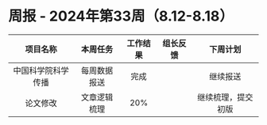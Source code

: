 
# 周报 - 2024年第33周（8.12-8.18）


|   项目名称    |  本周任务  | 工作结果 | 组长反馈 |   下周计划    |
| :-------: | :----: | :--: | :--: | :-------: |
| 中国科学院科学传播 | 每周数据报送 |  完成  |      |   继续报送    |
|   论文修改    | 文章逻辑梳理 | 20%  |      | 继续梳理，提交初版 |




